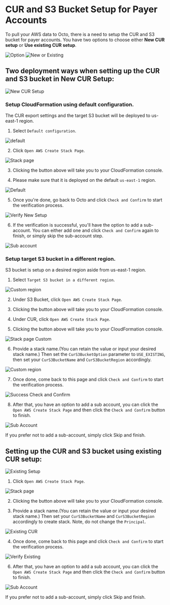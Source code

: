 # CUR and S3 Bucket Setup for Payer Accounts

To pull your AWS data to Octo, there is a need to setup the CUR and S3 bucket for payer accounts. You have two options to choose either **New CUR setup** or **Use existing CUR setup**.

![Option](https://lh3.googleusercontent.com/d/1pbHVkDZ5usS9k3cEq_VEFi5gLZJDn7ZR)
![New or Existing](https://lh3.googleusercontent.com/d/1kMawyTJyjzPHtEAZI_lLG6901TV-za5Z)


## Two deployment ways when setting up the CUR and S3 bucket in New CUR Setup:

![New CUR Setup](https://lh3.googleusercontent.com/d/1kyxqsPK096OCUOzylY3fhgJQ3ynJAmAR)

### Setup CloudFormation using default configuration.
The CUR export settings and the target S3 bucket will be deployed to us-east-1 region.

1. Select `Default configuration`.

![default](https://lh3.googleusercontent.com/d/16cDOmSnK0NHtiPz9FsEI_ldcQ4S5P7qi)

2. Click `Open AWS Create Stack Page`.

![Stack page](https://lh3.googleusercontent.com/d/1an-wADEAFCia0CMUzVWJeSVzjFBIBTlS)

3. Clicking the button above will take you to your CloudFormation console.

4. Please make sure that it is deployed on the default `us-east-1` region.

![Default](https://lh3.googleusercontent.com/d/1bfW_M-ZyXeE8SMRIRAZoNY5zRbfhw2Bk)

5. Once you're done, go back to Octo and click `Check and Confirm` to start the verification process. 

![Verify New Setup](https://lh3.googleusercontent.com/d/11AfRVtOWofM4BmJCwUPaOwVRS5MFE8H2)

6. If the verification is successful, you'll have the option to add a sub-account. You can either add one and click `Check and Confirm` again to finish, or simply skip the sub-account step.

![Sub account](https://lh3.googleusercontent.com/d/1w9szAN4XWo0-8I-jdN5wXuCteX7gOkBY)

### Setup target S3 bucket in a different region.
S3 bucket is setup on a desired region aside from us-east-1 region.

1. Select `Target S3 bucket in a different region`.

![Custom region](https://lh3.googleusercontent.com/d/1_09rpltAugn5Ger_Pw0MhL4k84k4-SvC)

2. Under S3 Bucket, click `Open AWS Create Stack Page`.

3. Clicking the button above will take you to your CloudFormation console.

4. Under CUR, click `Open AWS Create Stack Page`.

5. Clicking the button above will take you to your CloudFormation console.

![Stack page Custom](https://lh3.googleusercontent.com/d/1IN1hgqiK3_EAWVenbWlLieQ76jivUIPu)

6. Provide a stack name.(You can retain the value or input your desired stack name.) Then set the `CurS3BucketOption` parameter to `USE_EXISTING`, then set your `CurS3BucketName` and `CurS3BucketRegion` accordingly.

![Custom region](https://lh3.googleusercontent.com/d/1wjE6LxoaEkdhUH4NtyRuvg6EiDcjNgcx)

7. Once done, come back to this page and click `Check and Confirm` to start the verification process.

![Success Check and Confirm](https://lh3.googleusercontent.com/d/1Q0xSP4JqUKKjL0uEz__OJYVXwBMFqxMp)

8. After that, you have an option to add a sub account, you can click the `Open AWS Create Stack Page` and then click the `Check and Confirm` button to finish.

![Sub Account](https://lh3.googleusercontent.com/d/1FDySMDNz8_rqlE2AtrIVdwa5yR7v1V_P)

If you prefer not to add a sub-account, simply click Skip and finish.

## Setting up the CUR and S3 bucket using existing CUR setup:

![Existing Setup](https://lh3.googleusercontent.com/d/1Qsxx2Su3442rIwTXsX6EmdcE5aH9S6MZ)

1. Click `Open AWS Create Stack Page`.

  ![Stack page](https://lh3.googleusercontent.com/d/1mOWwGh60MtMp4Eehg_EWMI12ygJe419x)

2. Clicking the button above will take you to your CloudFormation console.

3. Provide a stack name.(You can retain the value or input your desired stack name.) Then set your `CurS3BucketName` and `CurS3BucketRegion` accordingly to create stack. Note, do not change the `Principal`.

![Existing CUR](https://lh3.googleusercontent.com/d/1g2ZoHzuO6sP3Gpl3OE_TQBF3hD5S1e_K)

4. Once done, come back to this page and click `Check and Confirm` to start the verification process.

![Verify Existing](https://lh3.googleusercontent.com/d/1kqdycA8Oy2bCJX-nPTbcLWnakzR0fDUm)

6. After that, you have an option to add a sub account, you can click the `Open AWS Create Stack Page` and then click the `Check and Confirm` button to finish.

![Sub Account](https://lh3.googleusercontent.com/d/1FDySMDNz8_rqlE2AtrIVdwa5yR7v1V_P)

If you prefer not to add a sub-account, simply click Skip and finish.